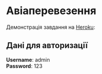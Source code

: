 # Авіаперевезення
Демонстрація завдання на [Heroku](http://carrierapi-dwz.herokuapp.com): 

## Дані для авторизації
**Username**: admin<br>
**Password**: 123